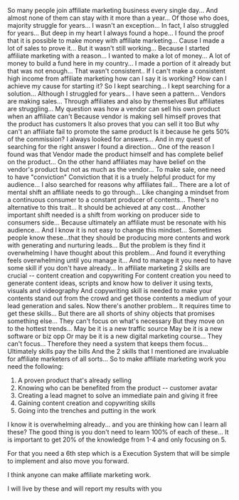 So many people join affiliate marketing business every single day...
And almost none of them can stay with it more than a year...
Of those who does, majority struggle for years...
I wasn't an exception...
In fact, I also struggled for years...
But deep in my heart I always found a hope...
I found the proof that it is possible to make money with affiliate marketing...
Cause I made a lot of sales to prove it...
But it wasn't still working...
Because I started affiliate marketing with a reason...
I wanted to make a lot of money...
A lot of money to build a fund here in my country...
I made a portion of it already but that was not enough...
That wasn't consistent..
If I can't make a consistent high income from affiliate marketing how can I say it is working?
How can I achieve my cause for starting it?
So I kept searching...
I kept searching for a solution...
Although I struggled for years...
I have seen a pattern...
Vendors are making sales...
Through affiliates and also by themselves
But affiliates are struggling...
My question was how a vendor can sell his own product when an affiliate can't
Because vendor is making sell himself proves that the product has customers
It also proves that you can sell it too
But why can't an affiliate fail to promote the same product
Is it because he gets 50% of the commission?
I always looked for answers...
And in my quest of searching for the right answer I found a direction...
One of the reason I found was that
Vendor made the product himself and has complete belief on the product...
On the other hand affiliates may have belief on the vendor's product but not as much as the vendor...
To make sale, one need to have "conviction"
Conviction that it is a truely helpful product for my audience...
I also searched for reasons why affiliates fail...
There are a lot of mental shift an affiliate needs to go through...
Like changing a mindset from a continuous consumer to a constant producer of contents...
There's no alternative to this trait...
It should be achieved at any cost...
Another important shift needed is a shift from working on producer side to consumers side...
Because ultimately an affiliate must be resonate with his audience...
And I know it is not easy to change this mindset...
Sometimes people know these...that they should be producing more contents and work with generating and nurturing leads...
But the problem is they find it overwhelming
I have thought about this problem...
And found it everything feels overwhelming until you manage it...
And to manage it you need to have some skill if you don't have already...
In affiliate marketing 2 skills are crucial -- content creation and copywriting
For content creation you need to generate content ideas, scripts and know how to deliver it using texts, visuals and videography
And copywriting skill is needed to make your contents stand out from the crowd and get those contents a medium of your lead generation and sales. 
Now there's another problem...
It requires time to get these skills...
But there are all shorts of shiny objects that promises something else...
They can't focus on what's necessary 
But they move on to the hottest trends...
May be it is a new traffic source
May be it is a new software or biz opp
Or may be it is a new digital marketing course...
They can't focus...
Therefore they need a system that keeps them focus...
Ultimately skills pay the bills
And the 2 skills that I mentioned are invaluable for affiliate marketers of all sorts...
So to make affiliate marketing work you need the following:
1. A proven product that's already selling
2. Knowing who can be benefited from the product -- customer avatar
3. Creating a lead magnet to solve an immediate pain and giving it free
4. Gaining content creation and copywriting skills
5. Going into the trenches and putting in the work

I know it is overwhelming already... and you are thinking how can I learn all these?
The good thing is you don't need to learn 100% of each of these...
It is important to get 20% of the knowledge from 1-4 and only focusing on 5.

For that you need a 6th step which is a Execution System that will be simple to implement and also move you forward. 

I think anyone can make affiliate marketing work.

I will live by these and will report my results with you



